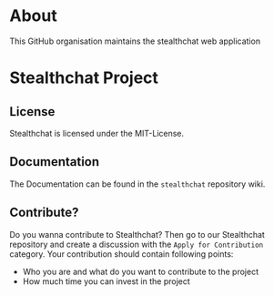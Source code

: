 # About
This GitHub organisation maintains the stealthchat web application

# Stealthchat Project

## License
Stealthchat is licensed under the MIT-License.

## Documentation
The Documentation can be found in the `stealthchat` repository wiki.

## Contribute?
Do you wanna contribute to Stealthchat? Then go to our Stealthchat repository and create a discussion with the `Apply for Contribution` category.
Your contribution should contain following points:
 * Who you are and what do you want to contribute to the project
 * How much time you can invest in the project



<!--

**Here are some ideas to get you started:**

🙋‍♀️ A short introduction - what is your organization all about?
🌈 Contribution guidelines - how can the community get involved?
👩‍💻 Useful resources - where can the community find your docs? Is there anything else the community should know?
🍿 Fun facts - what does your team eat for breakfast?
🧙 Remember, you can do mighty things with the power of [Markdown](https://docs.github.com/github/writing-on-github/getting-started-with-writing-and-formatting-on-github/basic-writing-and-formatting-syntax)
-->
